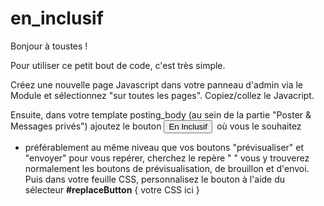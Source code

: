 # en_inclusif

Bonjour à toustes !

Pour utiliser ce petit bout de code, c'est très simple.

Créez une nouvelle page Javascript dans votre panneau d'admin via le Module et sélectionnez "sur toutes les pages". Copiez/collez le Javacript.

Ensuite, dans votre template posting_body (au sein de la partie "Poster & Messages privés") ajoutez le bouton **<button id="replaceButton">En Inclusif</button>&nbsp;**  où vous le souhaitez 
- préférablement au même niveau que vos boutons "prévisualiser" et "envoyer" 
    pour vous repérer, cherchez le repère " _<!-- BEGIN switch_preview -->_ " vous y trouverez normalement les boutons de prévisualisation, de brouillon et d'envoi.
  Puis dans votre feuille CSS, personnalisez le bouton à l'aide du sélecteur **#replaceButton** { votre CSS ici }

